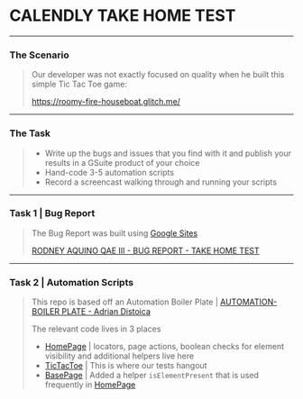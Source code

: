 # CALENDLY TAKE HOME TEST
---
### The Scenario
> Our developer was not exactly focused on quality when he built this simple Tic Tac Toe game:
>
> https://roomy-fire-houseboat.glitch.me/
---
### The Task
> - Write up the bugs and issues that you find with it and publish your results in a GSuite product of your choice
> - Hand-code 3-5 automation scripts
> - Record a screencast walking through and running your scripts
---
### Task 1 | Bug Report
> The Bug Report was built using [Google Sites](https://workspace.google.com/products/sites/)
> 
> [RODNEY AQUINO QAE III  -  BUG REPORT  -  TAKE HOME TEST](https://sites.google.com/view/raquino-qae-calendly/home)
---
### Task 2 | Automation Scripts
> This repo is based off an Automation Boiler Plate | [AUTOMATION-BOILER PLATE - Adrian Distoica](https://github.com/adistoica/automation-boilerplate)
>
> The relevant code lives in 3 places
> - [HomePage](src/main/java/pages/HomePage.java) | locators, page actions, boolean checks for element visibility and additional helpers live here
> - [TicTacToe](src/test/java/automation/smoke/TicTacToe.java) | This is where our tests hangout
> - [BasePage](src/main/java/pages/BasePage.java) | Added a helper `isElementPresent` that is used frequently in [HomePage](src/main/java/pages/HomePage.java)
